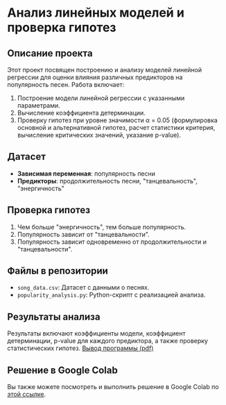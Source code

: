# Анализ линейных моделей и проверка гипотез

## Описание проекта

Этот проект посвящен построению и анализу моделей линейной регрессии для оценки влияния различных предикторов на популярность песен. Работа включает:

1. Построение модели линейной регрессии с указанными параметрами.
2. Вычисление коэффициента детерминации.
3. Проверку гипотез при уровне значимости α = 0.05 (формулировка основной и альтернативной гипотез, расчет статистики критерия, вычисление критических значений, указание p-value).

## Датасет

- **Зависимая переменная**: популярность песни
- **Предикторы**: продолжительность песни, "танцевальность", "энергичность"

## Проверка гипотез

1. Чем больше "энергичность", тем больше популярность.
2. Популярность зависит от "танцевальности".
3. Популярность зависит одновременно от продолжительности и "танцевальности".

## Файлы в репозитории

- `song_data.csv`: Датасет с данными о песнях.
- `popularity_analysis.py`: Python-скрипт с реализацией анализа.

## Результаты анализа

Результаты включают коэффициенты модели, коэффициент детерминации, p-value для каждого предиктора, а также проверку статистических гипотез.
[Вывод программы (pdf)]()

## Решение в Google Colab

Вы также можете посмотреть и выполнить решение в Google Colab по [этой ссылке](https://colab.research.google.com/drive/1WH497rsf-q5vNLegzY7ONyT9U7jfOhxN?usp=sharing).


